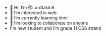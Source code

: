 - 👋 Hi, I’m @LordtakiLB
- 👀 I’m interested in web
- 🌱 I’m currently learning html
- 💞️ I’m looking to collaborate on anyone
-    I'm new student and I'm grade 11 CSS strand

<!---
LordtakiLB/LordtakiLB is a ✨ special ✨ repository because its `README.md` (this file) appears on your GitHub profile.
You can click the Preview link to take a look at your changes.
--->
